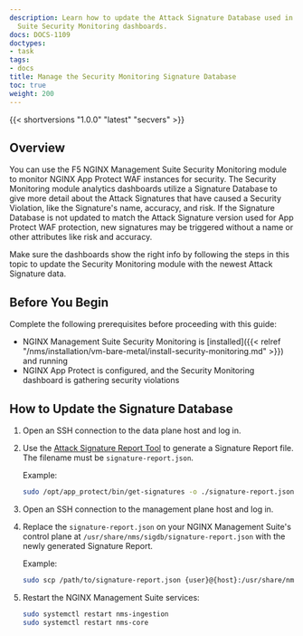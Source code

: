 ```yaml
---
description: Learn how to update the Attack Signature Database used in F5 NGINX Management
  Suite Security Monitoring dashboards.
docs: DOCS-1109
doctypes:
- task
tags:
- docs
title: Manage the Security Monitoring Signature Database
toc: true
weight: 200
---
```


{{< shortversions "1.0.0" "latest" "secvers" >}}

## Overview

You can use the F5 NGINX Management Suite Security Monitoring module to monitor NGINX App Protect WAF instances for security. The Security Monitoring module analytics dashboards utilize a Signature Database to give more detail about the Attack Signatures that have caused a Security Violation, like the Signature's name, accuracy, and risk. If the Signature Database is not updated to match the Attack Signature version used for App Protect WAF protection, new signatures may be triggered without a name or other attributes like risk and accuracy.

Make sure the dashboards show the right info by following the steps in this topic to update the Security Monitoring module with the newest Attack Signature data.

## Before You Begin

Complete the following prerequisites before proceeding with this guide:

- NGINX Management Suite Security Monitoring is [installed]({{< relref "/nms/installation/vm-bare-metal/install-security-monitoring.md" >}}) and running
- NGINX App Protect is configured, and the Security Monitoring dashboard is gathering security violations

## How to Update the Signature Database

1. Open an SSH connection to the data plane host and log in.
1. Use the [Attack Signature Report Tool](https://docs.nginx.com/nginx-app-protect/configuration-guide/configuration/#attack-signature-report-tool) to generate a Signature Report file. The filename must be `signature-report.json`.

    Example:

    ```bash
    sudo /opt/app_protect/bin/get-signatures -o ./signature-report.json
    ```

1. Open an SSH connection to the management plane host and log in.
1. Replace the `signature-report.json` on your NGINX Management Suite's control plane at `/usr/share/nms/sigdb/signature-report.json` with the newly generated Signature Report.

    Example:

    ```bash
    sudo scp /path/to/signature-report.json {user}@{host}:/usr/share/nms/sigdb/signature-report.json
    ```

1. Restart the NGINX Management Suite services:

    ```bash
    sudo systemctl restart nms-ingestion
    sudo systemctl restart nms-core
    ```
